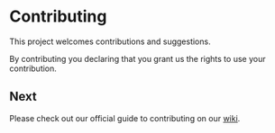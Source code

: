  # Contributing

 This project welcomes contributions and suggestions.

 By contributing you declaring that you grant us the rights to use your contribution.

 ## Next
 Please check out our official guide to contributing on our [wiki](https://github.com/meshcloud/building-blocks/wiki/Contributing).